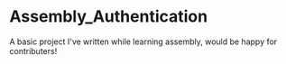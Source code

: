 # Assembly_Authentication
A basic project I've written while learning assembly, would be happy for contributers!
